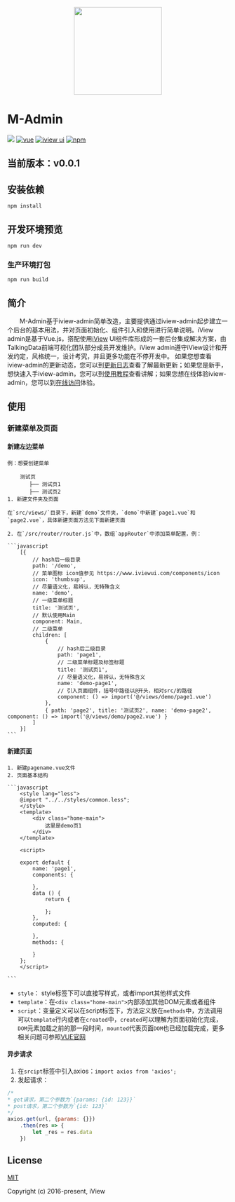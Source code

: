 <p align="center">
    <a href="https://www.iviewui.com">
        <img width="200" src="https://file.iviewui.com/logo.svg">
    </a>
</p>

# M-Admin

[![](https://img.shields.io/travis/iview/iview-admin.svg?style=flat-square)](https://travis-ci.org/iview/iview-admin)
[![vue](https://img.shields.io/badge/vue-2.5.13-brightgreen.svg?style=flat-square)](https://github.com/vuejs/vue)
[![iview ui](https://img.shields.io/badge/iview-2.8.0-brightgreen.svg?style=flat-square)](https://github.com/iview/iview)
[![npm](https://img.shields.io/npm/l/express.svg)]()


## 当前版本：v0.0.1

## 安装依赖

```bush
npm install
```

## 开发环境预览

```bush
npm run dev
```

### 生产环境打包

```bush
npm run build
```

## 简介

&emsp;&emsp;M-Admin基于iview-admin简单改造，主要提供通过iview-admin起步建立一个后台的基本用法，并对页面初始化、组件引入和使用进行简单说明。iView admin是基于Vue.js，搭配使用[iView](https://www.iviewui.com) UI组件库形成的一套后台集成解决方案，由TalkingData前端可视化团队部分成员开发维护。iView admin遵守iView设计和开发约定，风格统一，设计考究，并且更多功能在不停开发中。
如果您想查看iview-admin的更新动态，您可以到[更新日志](https://github.com/iview/iview-admin/releases)查看了解最新更新；如果您是新手，想快速入手iview-admin，您可以到[使用教程](https://github.com/iview/iview-admin/wiki)查看讲解；如果您想在线体验iview-admin，您可以到[在线访问](https://iview.github.io/iview-admin)体验。

## 使用

### 新建菜单及页面

#### 新建左边菜单

    例：想要创建菜单

        测试页
           ├── 测试页1
           ├── 测试页2
    1. 新建文件夹及页面

    在`src/views/`目录下，新建`demo`文件夹，`demo`中新建`page1.vue`和`page2.vue`，具体新建页面方法见下面新建页面

    2. 在`/src/router/router.js`中，数组`appRouter`中添加菜单配置，例：

    ```javascript
        [{
            // hash后一级目录
            path: '/demo',
            // 菜单图标 icon值参见 https://www.iviewui.com/components/icon
            icon: 'thumbsup',
            // 尽量语义化，易辨认，无特殊含义
            name: 'demo',
            // 一级菜单标题
            title: '测试页',
            // 默认使用Main
            component: Main,
            // 二级菜单
            children: [
                {
                    // hash后二级目录
                    path: 'page1',
                    // 二级菜单标题及标签标题
                    title: '测试页1',
                    // 尽量语义化，易辨认，无特殊含义
                    name: 'demo-page1',
                    // 引入页面组件，括号中路径以@开头，相对src/的路径
                    component: () => import('@/views/demo/page1.vue')
                },
                { path: 'page2', title: '测试页2', name: 'demo-page2', component: () => import('@/views/demo/page2.vue') }
            ]
        }]
    ```

#### 新建页面

    1. 新建pagename.vue文件
    2. 页面基本结构

    ```javascript
        <style lang="less">
        @import "../../styles/common.less";
        </style>
        <template>
            <div class="home-main">
                这里是demo页1
            </div>
        </template>

        <script>

        export default {
            name: 'page1',
            components: {

            },
            data () {
                return {

                };
            },
            computed: {

            },
            methods: {

            }
        };
        </script>

    ```

- `style`： style标签下可以直接写样式，或者import其他样式文件
- `template`：在`<div class="home-main">`内部添加其他DOM元素或者组件
- `script`：变量定义可以在script标签下，方法定义放在`methods`中，方法调用可以`template`行内或者在`created`中，`created`可以理解为页面初始化完成，`DOM`元素加载之前的那一段时间，`mounted`代表页面`DOM`也已经加载完成，更多相关问题可参照[VUE官网](https://cn.vuejs.org/)

#### 异步请求

1. 在`srcipt`标签中引入axios：`import axios from 'axios';`
2. 发起请求：

```javascript
/*
* get请求，第二个参数为`{params: {id: 123}}`
* post请求，第二个参数为`{id: 123}`
*/
axios.get(url, {params: {}})
    .then(res => {
        let _res = res.data
    })
```

## License

[MIT](http://opensource.org/licenses/MIT)

Copyright (c) 2016-present, iView
